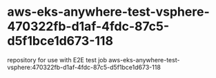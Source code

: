 # aws-eks-anywhere-test-vsphere-470322fb-d1af-4fdc-87c5-d5f1bce1d673-118
repository for use with E2E test job aws-eks-anywhere-test-vsphere:470322fb-d1af-4fdc-87c5-d5f1bce1d673-118
